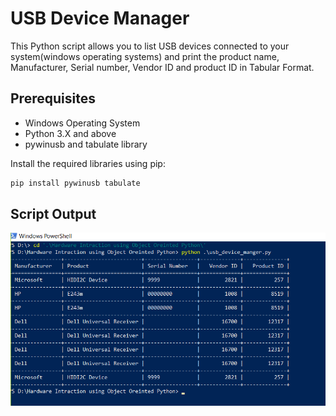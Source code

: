 # USB Device Manager

This Python script allows you to list USB devices connected to your system(windows operating systems) and print the product name, Manufacturer, Serial number, Vendor ID and product ID in Tabular Format.

## Prerequisites
- Windows Operating System
- Python 3.X and above
- pywinusb and tabulate library

Install the required libraries using pip:

```bash
pip install pywinusb tabulate
```

## Script Output
![Script Output](Output.png)



